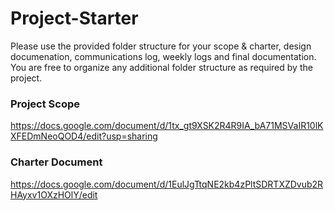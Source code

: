 # Project-Starter
Please use the provided folder structure for your scope & charter, design documenation, communications log, weekly logs and final documentation.    You are free to organize any additional folder structure as required by the project.

### Project Scope 

https://docs.google.com/document/d/1tx_gt9XSK2R4R9IA_bA71MSVaIR10lKXFEDmNeoQOD4/edit?usp=sharing

### Charter Document

https://docs.google.com/document/d/1EulJgTtqNE2kb4zPltSDRTXZDvub2RHAyxv1OXzHOlY/edit
